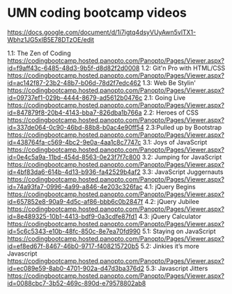 # UMN coding bootcamp videos

<https://docs.google.com/document/d/1i7igtq4dsyVUyAwn5vlTX1-Wbhz1JG5xIB5E78DTzOE/edit>

1.1: The Zen of Coding https://codingbootcamp.hosted.panopto.com/Panopto/Pages/Viewer.aspx?id=f9aff43c-6485-48d3-9b5f-d8d82f2d0008
1.2: Git'n Pro with HTML/CSS
https://codingbootcamp.hosted.panopto.com/Panopto/Pages/Viewer.aspx?id=ac142f87-23b2-48b7-b06d-78d2f7edc462
1.3: Web Be Stylin'
https://codingbootcamp.hosted.panopto.com/Panopto/Pages/Viewer.aspx?id=09737ef1-029b-4444-8679-ad5612b0476c
2.1: Going Live https://codingbootcamp.hosted.panopto.com/Panopto/Pages/Viewer.aspx?id=847879f8-20b4-4143-bba7-826dba1b766a
2.2: Heroes of CSS https://codingbootcamp.hosted.panopto.com/Panopto/Pages/Viewer.aspx?id=337de064-0c90-46bd-88b8-b0ac4e90ff54
2.3:Pulled up by Bootstrap https://codingbootcamp.hosted.panopto.com/Panopto/Pages/Viewer.aspx?id=438764fa-c569-4bc2-9e0a-4aa1c8c7747c
3.1: Joys of JavaScript https://codingbootcamp.hosted.panopto.com/Panopto/Pages/Viewer.aspx?id=0e4c5a9a-11bd-454d-8563-0e23f7f7c800
3.2: Jumping for JavaScript https://codingbootcamp.hosted.panopto.com/Panopto/Pages/Viewer.aspx?id=4bf83da6-614b-4d13-b936-fa42529b4af2
3.3: JavaScript Juggernauts
https://codingbootcamp.hosted.panopto.com/Panopto/Pages/Viewer.aspx?id=74a93fa7-0996-4a99-a846-4e203c326fac
4.1: jQuery Begins https://codingbootcamp.hosted.panopto.com/Panopto/Pages/Viewer.aspx?id=657852e8-90a9-4d5c-af86-bbb6c0b2847f
4.2: jQuery Jubilee https://codingbootcamp.hosted.panopto.com/Panopto/Pages/Viewer.aspx?id=8e489325-10b1-4413-bdf9-0a3cdfe87fd1
4.3: jQuery Calculator https://codingbootcamp.hosted.panopto.com/Panopto/Pages/Viewer.aspx?id=5c6c5343-e10b-48fc-850c-8e7ea70fd990
5.1: Staying on JavaScript
https://codingbootcamp.hosted.panopto.com/Panopto/Pages/Viewer.aspx?id=ef8ed67f-8467-46b0-9717-f408215720b5
5.2: Jinkies it’s more Javascript https://codingbootcamp.hosted.panopto.com/Panopto/Pages/Viewer.aspx?id=ec089e59-8ab0-4701-902a-d47d3ba376d2
5.3: Javascript Jitters https://codingbootcamp.hosted.panopto.com/Panopto/Pages/Viewer.aspx?id=0088cbc7-3b52-469c-890d-e79578802ab8